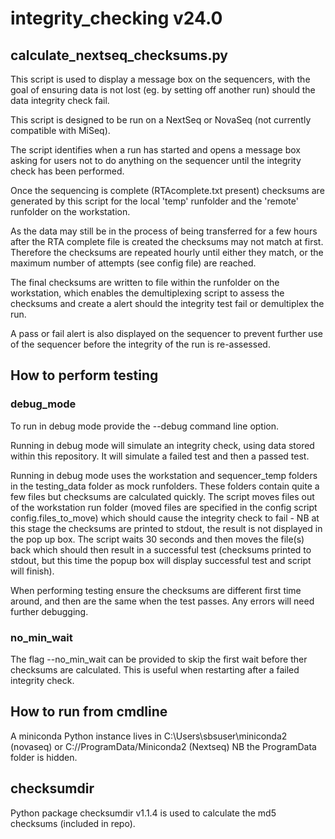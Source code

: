 # integrity_checking v24.0

## calculate_nextseq_checksums.py
This script is used to display a message box on the sequencers, with the goal of ensuring data is not lost (eg. by setting off another run) should the data integrity check fail. 

This script is designed to be run on a NextSeq or NovaSeq (not currently compatible with MiSeq). 

The script identifies when a run has started and opens a message box asking for users not to do anything on the sequencer until the integrity check has been performed.

Once the sequencing is complete (RTAcomplete.txt present) checksums are generated by this script for the local 'temp' runfolder and the 'remote' runfolder on the workstation.

As the data may still be in the process of being transferred for a few hours after the RTA complete file is created the checksums may not match at first. Therefore the checksums are repeated hourly until either they match, or the maximum number of attempts (see config file) are reached.

The final checksums are written to file within the runfolder on the workstation, which enables the demultiplexing script to assess the checksums and create a alert should the integrity test fail or demultiplex the run.

A pass or fail alert is also displayed on the sequencer to prevent further use of the sequencer before the integrity of the run is re-assessed.


## How to perform testing
### debug_mode
To run in debug mode provide the --debug command line option. 

Running in debug mode will simulate an integrity check, using data stored within this repository. It will simulate a failed test and then a passed test.

Running in debug mode uses the workstation and sequencer_temp folders in the testing_data folder as mock runfolders. These folders contain quite a few files but checksums are calculated quickly. 
The script moves files out of the workstation run folder (moved files are specified in the config script config.files_to_move) which should cause the integrity check to fail - NB at this stage the checksums are printed to stdout, the result is not displayed in the pop up box. The script waits 30 seconds and then moves the file(s) back which should then result in a successful test (checksums printed to stdout, but this time the popup box will display successful test and script will finish).

When performing testing ensure the checksums are different first time around, and then are the same when the test passes. Any errors will need further debugging.

### no_min_wait
The flag --no_min_wait can be provided to skip the first wait before ther checksums are calculated. This is useful when restarting after a failed integrity check.

## How to run from cmdline
A miniconda Python instance lives in C:\Users\sbsuser\miniconda2 (novaseq) or C://ProgramData/Miniconda2 (Nextseq) NB the ProgramData folder is hidden.

## checksumdir
Python package checksumdir v1.1.4 is used to calculate the md5 checksums (included in repo).